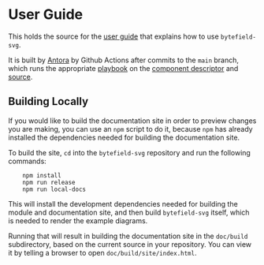 # User Guide

This holds the source for the [user
guide](https://bytefield-svg.deepsymmetry.org/) that explains how to
use `bytefield-svg`.

It is built by [Antora](https://antora.org) by Github Actions after
commits to the `main` branch, which runs the appropriate
[playbook](github-actions.yml) on the [component
descriptor](antora.yml) and [source](modules/ROOT).

## Building Locally

If you would like to build the documentation site in order to preview
changes you are making, you can use an `npm` script to do it, because
`npm` has already installed the dependencies needed for building the
documentation site.

To build the site, `cd` into the `bytefield-svg` repository and run
the following commands:

        npm install
        npm run release
        npm run local-docs

This will install the development dependencies needed for building the
module and documentation site, and then build `bytefield-svg` itself,
which is needed to render the example diagrams.

Running that will result in building the documentation site in the
`doc/build` subdirectory, based on the current source in your
repository. You can view it by telling a browser to open
`doc/build/site/index.html`.
